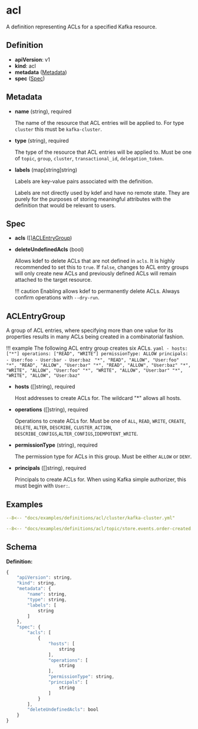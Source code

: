 # acl

A definition representing ACLs for a specified Kafka resource.

## Definition

- **apiVersion**: v1
- **kind**: acl
- **metadata** ([Metadata](#metadata))
- **spec** ([Spec](#spec))

## Metadata

- **name** (string), required

    The name of the resource that ACL entries will be applied to.
    For type `cluster` this must be `kafka-cluster`.

- **type** (string), required

    The type of the resource that ACL entries will be applied to.
    Must be one of `topic`, `group`, `cluster`, `transactional_id`, `delegation_token`.

- **labels** (map[string]string)

    Labels are key-value pairs associated with the definition.

    Labels are not directly used by kdef and have no remote state.
    They are purely for the purposes of storing meaningful attributes with the definition that would be relevant to users.

## Spec

- **acls** ([][ACLEntryGroup](#aclentrygroup))
- **deleteUndefinedAcls** (bool)

    Allows kdef to delete ACLs that are not defined in `acls`. It is highly recommended to set this to `true`. If `false`, changes to ACL entry groups will only create new ACLs and previously defined ACLs will remain attached to the target resource.

    !!! caution
        Enabling allows kdef to permanently delete ACLs. Always confirm operations with `--dry-run`.

## ACLEntryGroup

A group of ACL entries, where specifying more than one value for its properties results in many ACLs being created in a combinatorial fashion.

!!! example
    The following ACL entry group creates six ACLs.
    ```yaml
        - hosts: ["*"]
        operations: ["READ", "WRITE"]
        permissionType: ALLOW
        principals:
            - User:foo
            - User:bar
            - User:baz
    ```
    ```
    "*", "READ", "ALLOW", "User:foo"
    "*", "READ", "ALLOW", "User:bar"
    "*", "READ", "ALLOW", "User:baz"
    "*", "WRITE", "ALLOW", "User:foo"
    "*", "WRITE", "ALLOW", "User:bar"
    "*", "WRITE", "ALLOW", "User:baz"
    ```

- **hosts** ([]string), required

    Host addresses to create ACLs for. The wildcard "*" allows all hosts.

- **operations** ([]string), required

    Operations to create ACLs for. Must be one of `ALL`, `READ`, `WRITE`, `CREATE`, `DELETE`, `ALTER`, `DESCRIBE`, `CLUSTER_ACTION`, `DESCRIBE_CONFIGS`,`ALTER_CONFIGS`,`IDEMPOTENT_WRITE`.

- **permissionType** (string), required

    The permission type for ACLs in this group. Must be either `ALLOW` or `DENY`.

- **principals** ([]string), required

    Principals to create ACLs for. When using Kafka simple authorizer, this must begin with `User:`.

## Examples

```yaml
--8<-- "docs/examples/definitions/acl/cluster/kafka-cluster.yml"
```

```yaml
--8<-- "docs/examples/definitions/acl/topic/store.events.order-created.yml"
```

## Schema

**Definition:**
```js
{
    "apiVersion": string,
    "kind": string,
    "metadata": {
        "name": string,
        "type": string,
        "labels": [
            string
        ]
    },
    "spec": {
        "acls": [
            {
                "hosts": [
                    string
                ],
                "operations": [
                    string
                ],
                "permissionType": string,
                "principals": [
                    string
                ]
            }
        ],
        "deleteUndefinedAcls": bool
    }
}
```
